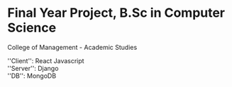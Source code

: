 # Final Year Project, B.Sc in Computer Science
College of Management - Academic Studies

''Client'': React Javascript <br/>
''Server'': Django <br/>
''DB'': MongoDB 
